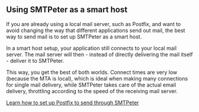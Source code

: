 ## Using SMTPeter as a smart host

If you are already using a local mail server, such as Postfix, 
and want to avoid changing the way that different applications 
send out mail, the best way to send mail is to set up SMTPeter
as a smart host. 

In a smart host setup, your application still connects to
your local mail server. The mail server will then - instead of
directly delivering the mail itself - deliver it to
SMTPeter.

This way, you get the best of both worlds. Connect times
are very low (because the MTA is local), which is
ideal when making many connections for single mail delivery,
while SMTPeter takes care of the actual email delivery,
throttling according to the speed of the receiving mail
server.

[Learn how to set up Postfix to send through SMTPeter](SMTPeter/quick-start/postfix "Sending through SMTPeter with Postfix")
